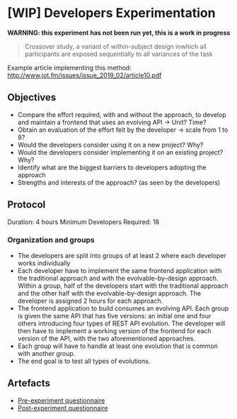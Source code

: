 # [WIP] Developers Experimentation

**WARNING: this experiment has not been run yet, this is a work in progress**

> Crossover study, a variant of within-subject design inwhich all participants are exposed sequentially to all variances of the task

Example article implementing this method: http://www.jot.fm/issues/issue_2019_02/article10.pdf

## Objectives

* Compare the effort required, with and without the approach, to develop and maintain a frontend that uses an evolving API -> Unit? Time?
* Obtain an evaluation of the effort felt by the developer -> scale from 1 to 8?
* Would the developers consider using it on a new project? Why?
* Would the developers consider implementing it on an existing project? Why?
* Identify what are the biggest barriers to developers adopting the approach
* Strengths and interests of the approach? (as seen by the developers)

## Protocol

Duration: 4 hours
Minimum Developers Required: 18

### Organization and groups

* The developers are split into groups of at least 2 where each developer works individually
* Each developer have to implement the same frontend application with the traditional approach and with the evolvable-by-design approach. Within a group, half of the developers start with the traditional approach and the other half with the evolvable-by-design approach. The developer is assigned 2 hours for each approach.
* The frontend application to build consumes an evolving API. Each group is given the same API that has five versions: an initial one and four others introducing four types of REST API evolution. The developer will then have to implement a working version of the frontend for each version of the API, with the two aforementioned approaches.
* Each group will have to handle at least one evolution that is common with another group.
* The end goal is to test all types of evolutions.

## Artefacts

* [Pre-experiment questionnaire](./pre-experiment-questionnaire.md)
* [Post-experiment questionnaire](./post-experiment-questionnaire.md)
